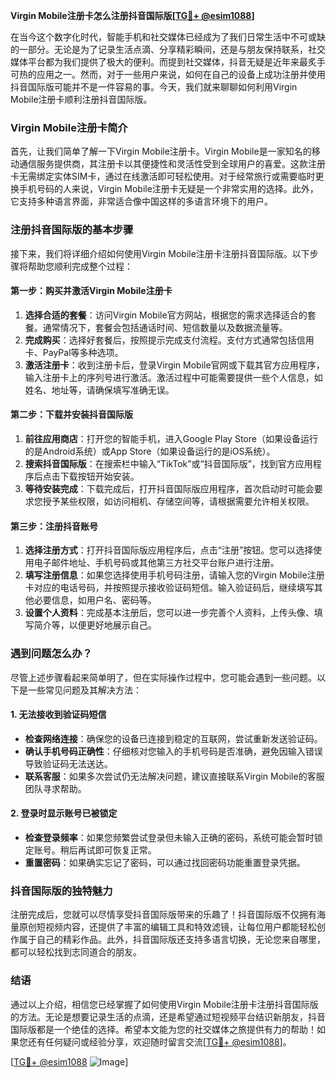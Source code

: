 **Virgin Mobile注册卡怎么注册抖音国际版[[TG💪+ @esim1088](https://t.me/s/esim1088)]**

在当今这个数字化时代，智能手机和社交媒体已经成为了我们日常生活中不可或缺的一部分。无论是为了记录生活点滴、分享精彩瞬间，还是与朋友保持联系，社交媒体平台都为我们提供了极大的便利。而提到社交媒体，抖音无疑是近年来最炙手可热的应用之一。然而，对于一些用户来说，如何在自己的设备上成功注册并使用抖音国际版可能并不是一件容易的事。今天，我们就来聊聊如何利用Virgin Mobile注册卡顺利注册抖音国际版。

### Virgin Mobile注册卡简介

首先，让我们简单了解一下Virgin Mobile注册卡。Virgin Mobile是一家知名的移动通信服务提供商，其注册卡以其便捷性和灵活性受到全球用户的喜爱。这款注册卡无需绑定实体SIM卡，通过在线激活即可轻松使用。对于经常旅行或需要临时更换手机号码的人来说，Virgin Mobile注册卡无疑是一个非常实用的选择。此外，它支持多种语言界面，非常适合像中国这样的多语言环境下的用户。

### 注册抖音国际版的基本步骤

接下来，我们将详细介绍如何使用Virgin Mobile注册卡注册抖音国际版。以下步骤将帮助您顺利完成整个过程：

#### 第一步：购买并激活Virgin Mobile注册卡

1. **选择合适的套餐**：访问Virgin Mobile官方网站，根据您的需求选择适合的套餐。通常情况下，套餐会包括通话时间、短信数量以及数据流量等。
2. **完成购买**：选择好套餐后，按照提示完成支付流程。支付方式通常包括信用卡、PayPal等多种选项。
3. **激活注册卡**：收到注册卡后，登录Virgin Mobile官网或下载其官方应用程序，输入注册卡上的序列号进行激活。激活过程中可能需要提供一些个人信息，如姓名、地址等，请确保填写准确无误。

#### 第二步：下载并安装抖音国际版

1. **前往应用商店**：打开您的智能手机，进入Google Play Store（如果设备运行的是Android系统）或App Store（如果设备运行的是iOS系统）。
2. **搜索抖音国际版**：在搜索栏中输入“TikTok”或“抖音国际版”，找到官方应用程序后点击下载按钮开始安装。
3. **等待安装完成**：下载完成后，打开抖音国际版应用程序，首次启动时可能会要求您授予某些权限，如访问相机、存储空间等，请根据需要允许相关权限。

#### 第三步：注册抖音账号

1. **选择注册方式**：打开抖音国际版应用程序后，点击“注册”按钮。您可以选择使用电子邮件地址、手机号码或其他第三方社交平台账户进行注册。
2. **填写注册信息**：如果您选择使用手机号码注册，请输入您的Virgin Mobile注册卡对应的电话号码，并按照提示接收验证码短信。输入验证码后，继续填写其他必要信息，如用户名、密码等。
3. **设置个人资料**：完成基本注册后，您可以进一步完善个人资料，上传头像、填写简介等，以便更好地展示自己。

### 遇到问题怎么办？

尽管上述步骤看起来简单明了，但在实际操作过程中，您可能会遇到一些问题。以下是一些常见问题及其解决方法：

#### 1. 无法接收到验证码短信

- **检查网络连接**：确保您的设备已连接到稳定的互联网，尝试重新发送验证码。
- **确认手机号码正确性**：仔细核对您输入的手机号码是否准确，避免因输入错误导致验证码无法送达。
- **联系客服**：如果多次尝试仍无法解决问题，建议直接联系Virgin Mobile的客服团队寻求帮助。

#### 2. 登录时显示账号已被锁定

- **检查登录频率**：如果您频繁尝试登录但未输入正确的密码，系统可能会暂时锁定账号。稍后再试即可恢复正常。
- **重置密码**：如果确实忘记了密码，可以通过找回密码功能重置登录凭据。

### 抖音国际版的独特魅力

注册完成后，您就可以尽情享受抖音国际版带来的乐趣了！抖音国际版不仅拥有海量原创短视频内容，还提供了丰富的编辑工具和特效滤镜，让每位用户都能轻松创作属于自己的精彩作品。此外，抖音国际版还支持多语言切换，无论您来自哪里，都可以轻松找到志同道合的朋友。

### 结语

通过以上介绍，相信您已经掌握了如何使用Virgin Mobile注册卡注册抖音国际版的方法。无论是想要记录生活的点滴，还是希望通过短视频平台结识新朋友，抖音国际版都是一个绝佳的选择。希望本文能为您的社交媒体之旅提供有力的帮助！如果您还有任何疑问或经验分享，欢迎随时留言交流[[TG💪+ @esim1088](https://t.me/s/esim1088)]。

[[TG💪+ @esim1088](https://t.me/s/esim1088) ![Image](https://i.postimg.cc/4NQfJmqS/Snipaste-2025-05-13-00-14-12.png)]